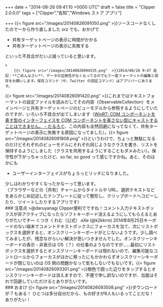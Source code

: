 
+++
date = "2014-08-26 09:41:10 +0000 UTC"
draft = false
title = "Clipper 2.0.0.0"
tags = ["Clipper","告知","Windows ストア アプリ"]

+++
{{< figure src="/images/20140826091050.png"  >}}ソースコードなくしたので一から作り直しました orz でも、おかげで

<ul>
<li>共有ターゲットページの表示に時間がかかる</li>
<li>共有ターゲットページの表示に失敗する</li>
</ul>といった不具合がだいぶ減っていると思います。

    >
        {{< figure src="/images/20140826094535.png"  >}}2014/08/26 9:47 追記：**ごめんなさい**、データの互換性がなくなってるのでもう一度フォーマットの編集と保存をお願いします。保存コマンド（や、Twitter の認証コマンド）はアプリバーにあります。

    
{{< figure src="/images/20140826091420.png"  >}}これまではテキストフォーマットの設定ファイルを読みだしてその内容（ObservableCollection）をメインページと共有ターゲットページのビューモデルから参照するようにしていたのですが、いろいろ不具合が出てしまいます（<a href="https://blog.daruyanagi.jp/entry/2014/08/16/211610">WinRT: COM コンポーネントを表す型のインターフェイスを COM コンポーネントを表さない型にキャストすることはできません。 - だるろぐ</a>、この内容も全然回避になってなくて、共有ターゲットページの表示に失敗する原因になってました）。{{< figure src="/images/20140826091808.png"  >}}というわけで、ちょっと無駄になるのだけどそれぞれのビューモデルにそれぞれ同じようなクラスを書き、リストを保持するようにしました（クラスを共用するようにすることもダメみたい）。保守性が下がっちゃったけど、so far, so good って感じですかね。あと、そのほかにも

<ul>
<li>ユーザーインターフェイスがちょろっとリッチになりました。</li>
</ul>少しはわかりやすくなったかなーって思います。<div class="wsoembed" data-appid="f74908d9-86cf-4624-9c8d-b3dd24987bd3"></div><script src="http://wsoembed.com/widget.js" async="async"></script>（ブラウザーなどの［共有］チャームからタイトルや URL、選択テキストなどをあらかじめ記述したテンプレートに従って整形し、クリップボードへコピーしたり、ツイートしたりするアプリです）

<div class="section">
    ### 注意点
    >@daruyanagi Clipper便利でですね！コメント入力テキストボックスが非アクティブになったらソフトキーボード消えるようにしてもらえるとありがたいです— くつき くれむ（公式）.eXe (@k2kkrm) 2014年8月25日<script async="" src="https://platform.twitter.com/widgets.js" charset="utf-8"></script>キーボードのない端末でコメントテキストボックスにフォーカスを当て、次にリストボックスを選択すると、オンスクリーンキーボードがとじないようです。少し調べてみましたが、残念ながらいい解決が思いつきませんでした。オンスクリーンキーボードの表示・非表示は OS（？）の仕事のようなのですが……最初にリストボックスを選択するとオンスクリーンキーボードは現れないので、編集可能なコントロールからフォーカスがほかに移ったにもかかわらずオンスクリーンキーボードが閉じないのは OS 側の問題かなって気もしないでもないです。{{< figure src="/images/20140826093301.png"  >}}橙色で囲った辺りをタップするとオンスクリーンキーボードは消えますので、不便で申し訳ないのですが、当面はそれで回避していただけるとありがたいです。

</div>
<div class="section">
    ### おまけ
    {{< figure src="/images/20140826093508.png"  >}}ダウンロードが 7 もある！ ひとつは多分自分だから、もの好きが6人もいるってことだな！　ありがたい！

</div>

